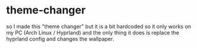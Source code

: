 # theme-changer
so I made this "theme changer" but it is a bit hardcoded so it only works on my PC (Arch Linux / Hyprland) and the only thing it does is replace the hyprland config and changes the wallpaper.
